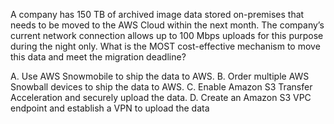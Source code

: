 A company has 150 TB of archived image data stored on-premises that needs to be moved to the AWS Cloud within the next month. The company’s current network connection allows up to 100 Mbps uploads for this purpose during the night only. What is the MOST cost-effective mechanism to move this data and meet the migration deadline? 

A. Use AWS Snowmobile to ship the data to AWS. 
B. Order multiple AWS Snowball devices to ship the data to AWS.
C. Enable Amazon S3 Transfer Acceleration and securely upload the data. 
D. Create an Amazon S3 VPC endpoint and establish a VPN to upload the data